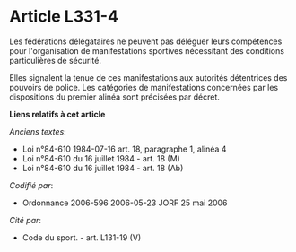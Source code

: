 # Article L331-4

Les fédérations délégataires ne peuvent pas déléguer leurs compétences pour l'organisation de manifestations sportives
nécessitant des conditions particulières de sécurité.

Elles signalent la tenue de ces manifestations aux autorités détentrices des pouvoirs de police. Les catégories de
manifestations concernées par les dispositions du premier alinéa sont précisées par décret.

**Liens relatifs à cet article**

_Anciens textes_:

  - Loi n°84-610 1984-07-16 art. 18, paragraphe 1, alinéa 4
  - Loi n°84-610 du 16 juillet 1984 - art. 18 (M)
  - Loi n°84-610 du 16 juillet 1984 - art. 18 (Ab)

_Codifié par_:

  - Ordonnance 2006-596 2006-05-23 JORF 25 mai 2006

_Cité par_:

  - Code du sport. - art. L131-19 (V)
